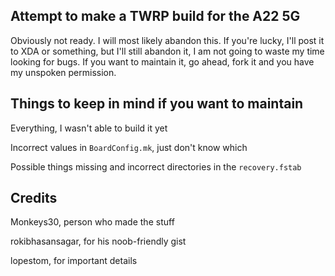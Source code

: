 ## Attempt to make a TWRP build for the A22 5G
Obviously not ready. I will most likely abandon this.
If you're lucky, I'll post it to XDA or something, but I'll still abandon it, I am not going to waste my time looking for bugs.
If you want to maintain it, go ahead, fork it and you have my unspoken permission.

## Things to keep in mind if you want to maintain

Everything, I wasn't able to build it yet

Incorrect values in `BoardConfig.mk`, just don't know which

Possible things missing and incorrect directories in the `recovery.fstab`

## Credits
Monkeys30, person who made the stuff

rokibhasansagar, for his noob-friendly gist

lopestom, for important details
